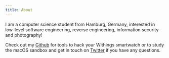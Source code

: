 ```yaml
---
title: About
---
```


I am a computer science student from Hamburg, Germany, interested in low-level software engineering, reverse engineering, information security and photography!

Check out my [Github](https://github.com/0xbf00) for tools to hack your Withings smartwatch or to study the macOS sandbox and get in touch on [Twitter](https://twitter.com/0xdead10cc) if you have any questions.
